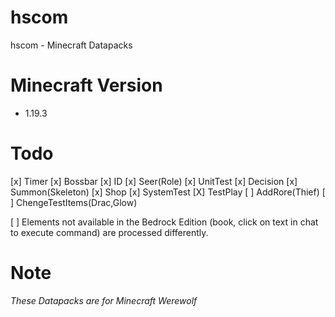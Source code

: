 # hscom

hscom - Minecraft Datapacks

# Minecraft Version

* 1.19.3

# Todo
[x] Timer
[x] Bossbar
[x] ID
[x] Seer(Role)
[x] UnitTest
[x] Decision
[x] Summon(Skeleton)
[x] Shop
[x] SystemTest
[X] TestPlay
[ ] AddRore(Thief)
[ ] ChengeTestItems(Drac,Glow)

[ ] Elements not available in the Bedrock Edition (book, click on text in chat to execute command) are processed differently.

# Note

*These Datapacks are for Minecraft Werewolf*